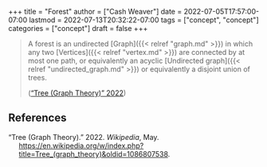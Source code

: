 +++
title = "Forest"
author = ["Cash Weaver"]
date = 2022-07-05T17:57:00-07:00
lastmod = 2022-07-13T20:32:22-07:00
tags = ["concept", "concept"]
categories = ["concept"]
draft = false
+++

> A forest is an undirected [Graph]({{< relref "graph.md" >}}) in which any two [Vertices]({{< relref "vertex.md" >}}) are connected by at most one path, or equivalently an acyclic [Undirected graph]({{< relref "undirected_graph.md" >}}) or equivalently a disjoint union of trees.
>
> (<a href="#citeproc_bib_item_1">“Tree (Graph Theory)” 2022</a>)

## References

<style>.csl-entry{text-indent: -1.5em; margin-left: 1.5em;}</style><div class="csl-bib-body">
  <div class="csl-entry"><a id="citeproc_bib_item_1"></a>“Tree (Graph Theory).” 2022. <i>Wikipedia</i>, May. <a href="https://en.wikipedia.org/w/index.php?title=Tree_(graph_theory)&oldid=1086807538">https://en.wikipedia.org/w/index.php?title=Tree_(graph_theory)&#38;oldid=1086807538</a>.</div>
</div>
